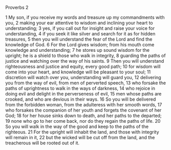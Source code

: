 Proverbs 2

1	My son, if you receive my words and treasure up my commandments with you,
2	making your ear attentive to wisdom and inclining your heart to understanding;
3	yes, if you call out for insight and raise your voice for understanding,
4	if you seek it like silver and search for it as for hidden treasures,
5	then you will understand the fear of the Lord and find the knowledge of God.
6	For the Lord gives wisdom; from his mouth come knowledge and understanding;
7	he stores up sound wisdom for the upright; he is a shield to those who walk in integrity,
8	guarding the paths of justice and watching over the way of his saints.
9	Then you will understand righteousness and justice and equity, every good path;
10	for wisdom will come into your heart, and knowledge will be pleasant to your soul;
11	discretion will watch over you, understanding will guard you,
12	delivering you from the way of evil, from men of perverted speech,
13	who forsake the paths of uprightness to walk in the ways of darkness,
14	who rejoice in doing evil and delight in the perverseness of evil,
15	men whose paths are crooked, and who are devious in their ways.
16	So you will be delivered from the forbidden woman, from the adulteress with her smooth words,
17	who forsakes the companion of her youth and forgets the covenant of her God;
18	for her house sinks down to death, and her paths to the departed;
19	none who go to her come back, nor do they regain the paths of life.
20	So you will walk in the way of the good and keep to the paths of the righteous.
21	For the upright will inhabit the land, and those with integrity will remain in it,
22	but the wicked will be cut off from the land, and the treacherous will be rooted out of it.

